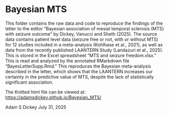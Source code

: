 # Bayesian MTS

This folder contains the raw data and code to reproduce the findings of the letter to the editor “Bayesian association of mesial temporal sclerosis (MTS) with seizure outcome” by Dickey, Vanucci and Sheth (2025).  The source data contains patient level data (seizure free or not, with or without MTS) for 12 studies included in a meta-analysis (Kohlhase et al., 2021), as well as data from the recently published LAANTERN Study (Landazuri et al., 2025). This is stored in the Excel spreadsheet “MTS and seizure freedom.xlsx.”  This is read and analyzed by the annotated RMarkdown file “BayesLetterSupp.Rmd.”  This reproduces the Bayesian meta-analysis described in the letter, which shows that the LAANTERN increases our certainty in the predictive value of MTS, despite the lack of statistically significant association.

The Knitted html file can be viewed at:
https://adamsdickey.github.io/Bayesian_MTS/

Adam S Dickey July 31, 2025
